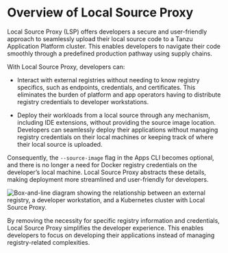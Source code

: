 # Overview of Local Source Proxy

Local Source Proxy (LSP) offers developers a secure and user-friendly approach to seamlessly upload
their local source code to a Tanzu Application Platform cluster. This enables developers to navigate
their code smoothly through a predefined production pathway using supply chains.

With Local Source Proxy, developers can:

- Interact with external registries without needing to know registry specifics, such as endpoints,
  credentials, and certificates. This eliminates the burden of platform and app operators having to
  distribute registry credentials to developer workstations.

- Deploy their workloads from a local source through any mechanism, including IDE extensions,
  without providing the source image location. Developers can seamlessly deploy their applications
  without managing registry credentials on their local machines or keeping track of where their
  local source is uploaded.

Consequently, the `--source-image` flag in the Apps CLI becomes optional, and there is no longer a
need for Docker registry credentials on the developer’s local machine. Local Source Proxy
abstracts these details, making deployment more streamlined and user-friendly for developers.

![Box-and-line diagram showing the relationship between an external registry, a developer workstation, and a Kubernetes cluster with Local Source Proxy.](images/lsp-design.png)

By removing the necessity for specific registry information and credentials, Local Source Proxy
simplifies the developer experience. This enables developers to focus on developing their applications
instead of managing registry-related complexities.